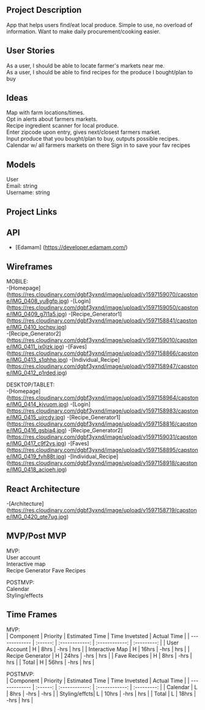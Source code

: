 ## Project Description
App that helps users find/eat local produce. Simple to use, no overload of information. Want to make daily procurement/cooking easier.

## User Stories
As a user, I should be able to locate farmer's markets near me.  
As a user, I should be able to find recipes for the produce I bought/plan to buy

## Ideas
Map with farm locations/times.  
Opt in alerts about farmers markets.  
Recipe ingredient scanner for local produce.  
Enter zipcode upon entry, gives next/closest farmers market.  
Input produce that you bought/plan to buy, outputs possible recipes. 
Calendar w/ all farmers markets on there
Sign in to save your fav recipes

## Models
User   
Email: string  
Username: string  

## Project Links

## API
- [Edamam] (https://developer.edamam.com/) 

## Wireframes  
MOBILE:  
-[Homepage] (https://res.cloudinary.com/dgbf3yxnd/image/upload/v1597159070/capstone/IMG_0408_yu8gfp.jpg)
-[Login] (https://res.cloudinary.com/dgbf3yxnd/image/upload/v1597159050/capstone/IMG_0409_g7l1a5.jpg)
-[Recipe_Generator1] (https://res.cloudinary.com/dgbf3yxnd/image/upload/v1597158841/capstone/IMG_0410_lochpv.jpg)  
-[Recipe_Generator2] (https://res.cloudinary.com/dgbf3yxnd/image/upload/v1597159010/capstone/IMG_0411_jx0jzk.jpg)
-[Faves] (https://res.cloudinary.com/dgbf3yxnd/image/upload/v1597158866/capstone/IMG_0413_s1qhhp.jpg)
-[Individual_Recipe] (https://res.cloudinary.com/dgbf3yxnd/image/upload/v1597158947/capstone/IMG_0412_p1rded.jpg)


DESKTOP/TABLET:  
-[Homepage] (https://res.cloudinary.com/dgbf3yxnd/image/upload/v1597158964/capstone/IMG_0414_kjvuom.jpg)
-[Login] (https://res.cloudinary.com/dgbf3yxnd/image/upload/v1597158983/capstone/IMG_0415_ujrcdy.jpg)
-[Recipe_Generator1] (https://res.cloudinary.com/dgbf3yxnd/image/upload/v1597158816/capstone/IMG_0416_gsbia4.jpg)
-[Recipe_Generator2] (https://res.cloudinary.com/dgbf3yxnd/image/upload/v1597159031/capstone/IMG_0417_c9f2vs.jpg)
-[Faves] (https://res.cloudinary.com/dgbf3yxnd/image/upload/v1597158895/capstone/IMG_0419_fvh88t.jpg)
-[Individual_Recipe] (https://res.cloudinary.com/dgbf3yxnd/image/upload/v1597158918/capstone/IMG_0418_acioeh.jpg)

## React Architecture
-[Architecture] (https://res.cloudinary.com/dgbf3yxnd/image/upload/v1597158719/capstone/IMG_0420_qte7ug.jpg)

## MVP/Post MVP

MVP:  
User account  
Interactive map  
Recipe Generator
Fave Recipes

POSTMVP:  
Calendar  
Styling/effects

## Time Frames

MVP:  
| Component        | Priority | Estimated Time | Time Invetsted | Actual Time |
| -------------    | :------: | :------------: | :------------: | :---------: |
| User Account     |    H     |       8hrs     |      -hrs      |    hrs      |
| Interactive Map  |    H     |      16hrs     |      -hrs      |    hrs      |
| Recipe Generator |    H     |      24hrs     |      -hrs      |    hrs      |
| Fave Recipes     |    H     |       8hrs     |      -hrs      |    hrs      | 
| Total            |    H     |      56hrs     |      -hrs      |    hrs      |

POSTMVP:  
| Component     | Priority | Estimated Time | Time Invetsted | Actual Time |
| ------------- | :------: | :------------: | :------------: | :---------: |
| Calendar      |    L     |      8hrs      |      -hrs      |    -hrs     |
| Styling/effcts|    L     |     10hrs      |      -hrs      |    hrs      |
| Total         |    L     |     18hrs      |      -hrs      |    hrs      |
